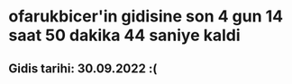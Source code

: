 # ofarukbicer'in gidisine son 4 gun 14 saat 50 dakika 44 saniye kaldi

## Gidis tarihi: 30.09.2022 :(